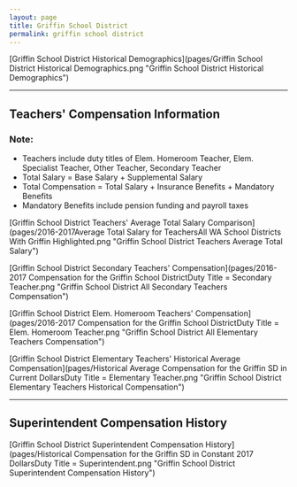 ```yaml
---
layout: page
title: Griffin School District
permalink: griffin school district
---
```



[Griffin School District Historical Demographics](pages/Griffin School District Historical Demographics.png "Griffin School District Historical Demographics")

___

## Teachers' Compensation Information
### Note:
- Teachers include duty titles of Elem. Homeroom Teacher, Elem. Specialist Teacher, Other Teacher, Secondary Teacher
- Total Salary = Base Salary + Supplemental Salary
- Total Compensation = Total Salary + Insurance Benefits + Mandatory Benefits
- Mandatory Benefits include pension funding and payroll taxes

[Griffin School District Teachers' Average Total Salary Comparison](pages/2016-2017Average Total Salary for TeachersAll WA School Districts With Griffin Highlighted.png "Griffin School District Teachers Average Total Salary")

[Griffin School District Secondary Teachers' Compensation](pages/2016-2017 Compensation for the Griffin School DistrictDuty Title = Secondary Teacher.png "Griffin School District All Secondary Teachers Compensation")

[Griffin School District Elem. Homeroom Teachers' Compensation](pages/2016-2017 Compensation for the Griffin School DistrictDuty Title = Elem. Homeroom Teacher.png "Griffin School District All Elementary Teachers Compensation")

[Griffin School District Elementary Teachers' Historical Average Compensation](pages/Historical Average Compensation for the Griffin SD in Current DollarsDuty Title = Elementary Teacher.png "Griffin School District Elementary Teachers Historical Compensation")


___

## Superintendent Compensation History

[Griffin School District Superintendent Compensation History](pages/Historical Compensation for the Griffin SD in Constant 2017 DollarsDuty Title = Superintendent.png "Griffin School District Superintendent Compensation History")

